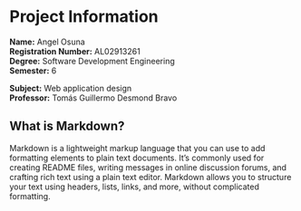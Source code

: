 # Project Information

**Name:** Angel Osuna  
**Registration Number:** AL02913261  
**Degree:** Software Development Engineering  
**Semester:** 6

**Subject:** Web application design  
**Professor:** Tomás Guillermo Desmond Bravo

## What is Markdown?

Markdown is a lightweight markup language that you can use to add formatting elements to plain text documents. It’s commonly used for creating README files, writing messages in online discussion forums, and crafting rich text using a plain text editor. Markdown allows you to structure your text using headers, lists, links, and more, without complicated formatting.
